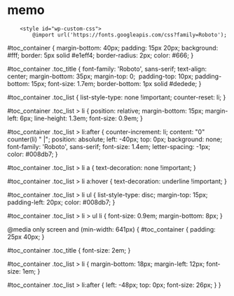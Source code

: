 # memo<head>
<title>Illustratorのブレンドツールを使って、飛び出す文字を作ってみよう！ : ビジネスとIT活用に役立つ情報（株式会社アーティス）</title>
<meta charset="UTF-8">
<meta name="keywords" content="アーティス,ホームページ制作,Web制作,名刺,システム開発,浜松,静岡,東京">
<meta name="description" content="株式会社アーティスは、Web制作、Webコンサルティング・マーケティング、システム開発、名刺通販などを行っています。">
<meta name="viewport" content="width=device-width,initial-scale=1.0">
<meta name="format-detection" content="email=no,telephone=no,address=no">
<meta http-equiv="X-UA-Compatible" content="IE=edge">
<meta name="referrer" content="unsafe-url">

<link rel="start" href="https://www.asobou.co.jp/blog" title="TOP">

<link rel="preconnect dns-prefetch" href="//www.googletagmanager.com">
<link rel="preconnect dns-prefetch" href="//www.google-analytics.com">
<link rel="preconnect dns-prefetch" href="//cse.google.com">
<link rel="preconnect dns-prefetch" href="//fonts.googleapis.com">

<link rel="shortcut icon" href="https://www.asobou.co.jp/blog/wp-content/themes/corporate-design/image/favicon.ico" type="image/vnd.microsoft.icon">
<link rel="icon" href="https://www.asobou.co.jp/blog/wp-content/themes/corporate-design/image/favicon.ico" type="image/vnd.microsoft.icon">
<link rel="apple-touch-icon" href="https://www.asobou.co.jp/blog/wp-content/themes/corporate-design/image/app-icon.png">

<link rel="stylesheet" href="https://fonts.googleapis.com/css?family=Noto+Sans+JP:300,400,500,700&amp;display=swap&amp;subset=japanese">
<link rel="stylesheet" href="https://fonts.googleapis.com/css2?family=Catamaran:wght@300;400;500;700&amp;display=swap">
<link rel="stylesheet" href="https://fonts.googleapis.com/css2?family=Source+Sans+Pro:wght@300;400&amp;display=swap">
<link rel="stylesheet" href="https://fonts.googleapis.com/css2?family=Lato:wght@300;400;700&amp;display=swap">

<meta property="og:description" content="Illustratorのブレンドツールとは、 文章だけ見ると難しそうですが、つまりこういうことができます。 形をブレンド 色をブレンド ブレンド軸を変形 今回はIllustratorのブレンドツールを応用して、LPやチラ...">
<meta property="og:title" content="Illustratorのブレンドツールを使って、飛び出す文字を作ってみよう！ | ビジネスとIT活用に役立つ情報（株式会社アーティス）">
<meta property="og:url" content="https://www.asobou.co.jp/blog/web/illustrator-blend">
<meta property="og:image" content="https://www.asobou.co.jp/blog/wp-content/uploads/2022/05/illustrator-blend-sub-1.png">
<link rel="prev bookmark" href="https://www.asobou.co.jp/blog/web/canva-howto2" title="【初心者向け】Canvaを使ってバナーやチラシを作成してみよう！（テキスト/図形/画像の配置と編集方法）">
<link rel="next bookmark" href="https://www.asobou.co.jp/blog/web/differentiate-contents04" title="⼤学サイトにおいて、どんなコンテンツを掲載して他⼤学との差別化をしているのか〜関西編 part2〜">
<!-- twitter:card -->
<meta name="twitter:card" content="summary_large_image">

<meta name="robots" content="max-image-preview:large">
<link rel="dns-prefetch" href="//pagead2.googlesyndication.com">
<link rel="alternate" type="application/rss+xml" title="ビジネスとIT活用に役立つ情報（株式会社アーティス） » フィード" href="https://www.asobou.co.jp/blog/feed">
<link rel="alternate" type="application/rss+xml" title="ビジネスとIT活用に役立つ情報（株式会社アーティス） » コメントフィード" href="https://www.asobou.co.jp/blog/comments/feed">
<link rel="alternate" type="application/rss+xml" title="ビジネスとIT活用に役立つ情報（株式会社アーティス） » Illustratorのブレンドツールを使って、飛び出す文字を作ってみよう！ のコメントのフィード" href="https://www.asobou.co.jp/blog/web/illustrator-blend/feed">
<script src="https://partner.googleadservices.com/gampad/cookie.js?domain=www.asobou.co.jp&amp;callback=_gfp_s_&amp;client=ca-pub-0416651420309101&amp;cookie=ID%3De2c4b84141c3b9db-228b7e4403df000a%3AT%3D1680821196%3ART%3D1680821196%3AS%3DALNI_MbP7xie7e4O1x3Wzt3QSv_O9WI03Q&amp;gpic=UID%3D00000beda4b562e7%3AT%3D1680821196%3ART%3D1680821196%3AS%3DALNI_MZeUaJywc9eEA8PDfByYrTEEmUi2Q"></script><script async="" src="https://www.clarity.ms/s/0.7.6/clarity.js"></script><script src="https://pagead2.googlesyndication.com/pagead/managed/js/adsense/m202304060101/show_ads_impl_fy2021.js" id="google_shimpl"></script><script type="text/javascript" async="" src="https://www.googletagmanager.com/gtag/js?id=G-MK25YZTXR2&amp;l=dataLayer&amp;cx=c"></script><script async="" src="https://www.clarity.ms/tag/bsl1u21oqp"></script><script type="text/javascript" async="" src="https://s.yimg.jp/images/listing/tool/cv/ytag.js"></script><script type="text/javascript" async="" src="https://www.google-analytics.com/analytics.js"></script><script src="https://connect.facebook.net/ja_JP/sdk.js?hash=74a7b6148ca6bf0176455e1485f75c86" async="" crossorigin="anonymous"></script><script id="facebook-jssdk" src="//connect.facebook.net/ja_JP/sdk.js#xfbml=1&amp;version=v2.4"></script><script async="" src="//www.googletagmanager.com/gtm.js?id=GTM-WH2NGJ"></script><script>
window._wpemojiSettings = {"baseUrl":"https:\/\/s.w.org\/images\/core\/emoji\/14.0.0\/72x72\/","ext":".png","svgUrl":"https:\/\/s.w.org\/images\/core\/emoji\/14.0.0\/svg\/","svgExt":".svg","source":{"concatemoji":"https:\/\/www.asobou.co.jp\/blog\/wp-includes\/js\/wp-emoji-release.min.js?ver=6.1.1"}};
/*! This file is auto-generated */
!function(e,a,t){var n,r,o,i=a.createElement("canvas"),p=i.getContext&&i.getContext("2d");function s(e,t){var a=String.fromCharCode,e=(p.clearRect(0,0,i.width,i.height),p.fillText(a.apply(this,e),0,0),i.toDataURL());return p.clearRect(0,0,i.width,i.height),p.fillText(a.apply(this,t),0,0),e===i.toDataURL()}function c(e){var t=a.createElement("script");t.src=e,t.defer=t.type="text/javascript",a.getElementsByTagName("head")[0].appendChild(t)}for(o=Array("flag","emoji"),t.supports={everything:!0,everythingExceptFlag:!0},r=0;r<o.length;r++)t.supports[o[r]]=function(e){if(p&&p.fillText)switch(p.textBaseline="top",p.font="600 32px Arial",e){case"flag":return s([127987,65039,8205,9895,65039],[127987,65039,8203,9895,65039])?!1:!s([55356,56826,55356,56819],[55356,56826,8203,55356,56819])&&!s([55356,57332,56128,56423,56128,56418,56128,56421,56128,56430,56128,56423,56128,56447],[55356,57332,8203,56128,56423,8203,56128,56418,8203,56128,56421,8203,56128,56430,8203,56128,56423,8203,56128,56447]);case"emoji":return!s([129777,127995,8205,129778,127999],[129777,127995,8203,129778,127999])}return!1}(o[r]),t.supports.everything=t.supports.everything&&t.supports[o[r]],"flag"!==o[r]&&(t.supports.everythingExceptFlag=t.supports.everythingExceptFlag&&t.supports[o[r]]);t.supports.everythingExceptFlag=t.supports.everythingExceptFlag&&!t.supports.flag,t.DOMReady=!1,t.readyCallback=function(){t.DOMReady=!0},t.supports.everything||(n=function(){t.readyCallback()},a.addEventListener?(a.addEventListener("DOMContentLoaded",n,!1),e.addEventListener("load",n,!1)):(e.attachEvent("onload",n),a.attachEvent("onreadystatechange",function(){"complete"===a.readyState&&t.readyCallback()})),(e=t.source||{}).concatemoji?c(e.concatemoji):e.wpemoji&&e.twemoji&&(c(e.twemoji),c(e.wpemoji)))}(window,document,window._wpemojiSettings);
</script><script src="https://www.asobou.co.jp/blog/wp-includes/js/wp-emoji-release.min.js?ver=6.1.1" type="text/javascript" defer=""></script>
<style>
img.wp-smiley,
img.emoji {
	display: inline !important;
	border: none !important;
	box-shadow: none !important;
	height: 1em !important;
	width: 1em !important;
	margin: 0 0.07em !important;
	vertical-align: -0.1em !important;
	background: none !important;
	padding: 0 !important;
}
</style>
	<link rel="stylesheet" id="crayon-css" href="https://www.asobou.co.jp/blog/wp-content/plugins/crayon-syntax-highlighter/css/min/crayon.min.css?ver=_2.7.2_beta" media="all">
<link rel="stylesheet" id="wp-block-library-css" href="https://www.asobou.co.jp/blog/wp-includes/css/dist/block-library/style.min.css?ver=6.1.1" media="all">
<link rel="stylesheet" id="classic-theme-styles-css" href="https://www.asobou.co.jp/blog/wp-includes/css/classic-themes.min.css?ver=1" media="all">
<style id="global-styles-inline-css">
body{--wp--preset--color--black: #000000;--wp--preset--color--cyan-bluish-gray: #abb8c3;--wp--preset--color--white: #ffffff;--wp--preset--color--pale-pink: #f78da7;--wp--preset--color--vivid-red: #cf2e2e;--wp--preset--color--luminous-vivid-orange: #ff6900;--wp--preset--color--luminous-vivid-amber: #fcb900;--wp--preset--color--light-green-cyan: #7bdcb5;--wp--preset--color--vivid-green-cyan: #00d084;--wp--preset--color--pale-cyan-blue: #8ed1fc;--wp--preset--color--vivid-cyan-blue: #0693e3;--wp--preset--color--vivid-purple: #9b51e0;--wp--preset--color--liquid-theme: #00a5d4;--wp--preset--color--liquid-blue: #32bdeb;--wp--preset--color--liquid-dark-blue: #00a5d4;--wp--preset--color--liquid-red: #eb6032;--wp--preset--color--liquid-orange: #ff6900;--wp--preset--color--liquid-pink: #f6adc6;--wp--preset--color--liquid-yellow: #fff100;--wp--preset--color--liquid-green: #3eb370;--wp--preset--color--liquid-purple: #745399;--wp--preset--color--liquid-white: #ffffff;--wp--preset--color--liquid-dark-gray: #333333;--wp--preset--gradient--vivid-cyan-blue-to-vivid-purple: linear-gradient(135deg,rgba(6,147,227,1) 0%,rgb(155,81,224) 100%);--wp--preset--gradient--light-green-cyan-to-vivid-green-cyan: linear-gradient(135deg,rgb(122,220,180) 0%,rgb(0,208,130) 100%);--wp--preset--gradient--luminous-vivid-amber-to-luminous-vivid-orange: linear-gradient(135deg,rgba(252,185,0,1) 0%,rgba(255,105,0,1) 100%);--wp--preset--gradient--luminous-vivid-orange-to-vivid-red: linear-gradient(135deg,rgba(255,105,0,1) 0%,rgb(207,46,46) 100%);--wp--preset--gradient--very-light-gray-to-cyan-bluish-gray: linear-gradient(135deg,rgb(238,238,238) 0%,rgb(169,184,195) 100%);--wp--preset--gradient--cool-to-warm-spectrum: linear-gradient(135deg,rgb(74,234,220) 0%,rgb(151,120,209) 20%,rgb(207,42,186) 40%,rgb(238,44,130) 60%,rgb(251,105,98) 80%,rgb(254,248,76) 100%);--wp--preset--gradient--blush-light-purple: linear-gradient(135deg,rgb(255,206,236) 0%,rgb(152,150,240) 100%);--wp--preset--gradient--blush-bordeaux: linear-gradient(135deg,rgb(254,205,165) 0%,rgb(254,45,45) 50%,rgb(107,0,62) 100%);--wp--preset--gradient--luminous-dusk: linear-gradient(135deg,rgb(255,203,112) 0%,rgb(199,81,192) 50%,rgb(65,88,208) 100%);--wp--preset--gradient--pale-ocean: linear-gradient(135deg,rgb(255,245,203) 0%,rgb(182,227,212) 50%,rgb(51,167,181) 100%);--wp--preset--gradient--electric-grass: linear-gradient(135deg,rgb(202,248,128) 0%,rgb(113,206,126) 100%);--wp--preset--gradient--midnight: linear-gradient(135deg,rgb(2,3,129) 0%,rgb(40,116,252) 100%);--wp--preset--duotone--dark-grayscale: url('#wp-duotone-dark-grayscale');--wp--preset--duotone--grayscale: url('#wp-duotone-grayscale');--wp--preset--duotone--purple-yellow: url('#wp-duotone-purple-yellow');--wp--preset--duotone--blue-red: url('#wp-duotone-blue-red');--wp--preset--duotone--midnight: url('#wp-duotone-midnight');--wp--preset--duotone--magenta-yellow: url('#wp-duotone-magenta-yellow');--wp--preset--duotone--purple-green: url('#wp-duotone-purple-green');--wp--preset--duotone--blue-orange: url('#wp-duotone-blue-orange');--wp--preset--font-size--small: 13px;--wp--preset--font-size--medium: 20px;--wp--preset--font-size--large: 36px;--wp--preset--font-size--x-large: 42px;--wp--preset--spacing--20: 0.44rem;--wp--preset--spacing--30: 0.67rem;--wp--preset--spacing--40: 1rem;--wp--preset--spacing--50: 1.5rem;--wp--preset--spacing--60: 2.25rem;--wp--preset--spacing--70: 3.38rem;--wp--preset--spacing--80: 5.06rem;}:where(.is-layout-flex){gap: 0.5em;}body .is-layout-flow > .alignleft{float: left;margin-inline-start: 0;margin-inline-end: 2em;}body .is-layout-flow > .alignright{float: right;margin-inline-start: 2em;margin-inline-end: 0;}body .is-layout-flow > .aligncenter{margin-left: auto !important;margin-right: auto !important;}body .is-layout-constrained > .alignleft{float: left;margin-inline-start: 0;margin-inline-end: 2em;}body .is-layout-constrained > .alignright{float: right;margin-inline-start: 2em;margin-inline-end: 0;}body .is-layout-constrained > .aligncenter{margin-left: auto !important;margin-right: auto !important;}body .is-layout-constrained > :where(:not(.alignleft):not(.alignright):not(.alignfull)){max-width: var(--wp--style--global--content-size);margin-left: auto !important;margin-right: auto !important;}body .is-layout-constrained > .alignwide{max-width: var(--wp--style--global--wide-size);}body .is-layout-flex{display: flex;}body .is-layout-flex{flex-wrap: wrap;align-items: center;}body .is-layout-flex > *{margin: 0;}:where(.wp-block-columns.is-layout-flex){gap: 2em;}.has-black-color{color: var(--wp--preset--color--black) !important;}.has-cyan-bluish-gray-color{color: var(--wp--preset--color--cyan-bluish-gray) !important;}.has-white-color{color: var(--wp--preset--color--white) !important;}.has-pale-pink-color{color: var(--wp--preset--color--pale-pink) !important;}.has-vivid-red-color{color: var(--wp--preset--color--vivid-red) !important;}.has-luminous-vivid-orange-color{color: var(--wp--preset--color--luminous-vivid-orange) !important;}.has-luminous-vivid-amber-color{color: var(--wp--preset--color--luminous-vivid-amber) !important;}.has-light-green-cyan-color{color: var(--wp--preset--color--light-green-cyan) !important;}.has-vivid-green-cyan-color{color: var(--wp--preset--color--vivid-green-cyan) !important;}.has-pale-cyan-blue-color{color: var(--wp--preset--color--pale-cyan-blue) !important;}.has-vivid-cyan-blue-color{color: var(--wp--preset--color--vivid-cyan-blue) !important;}.has-vivid-purple-color{color: var(--wp--preset--color--vivid-purple) !important;}.has-black-background-color{background-color: var(--wp--preset--color--black) !important;}.has-cyan-bluish-gray-background-color{background-color: var(--wp--preset--color--cyan-bluish-gray) !important;}.has-white-background-color{background-color: var(--wp--preset--color--white) !important;}.has-pale-pink-background-color{background-color: var(--wp--preset--color--pale-pink) !important;}.has-vivid-red-background-color{background-color: var(--wp--preset--color--vivid-red) !important;}.has-luminous-vivid-orange-background-color{background-color: var(--wp--preset--color--luminous-vivid-orange) !important;}.has-luminous-vivid-amber-background-color{background-color: var(--wp--preset--color--luminous-vivid-amber) !important;}.has-light-green-cyan-background-color{background-color: var(--wp--preset--color--light-green-cyan) !important;}.has-vivid-green-cyan-background-color{background-color: var(--wp--preset--color--vivid-green-cyan) !important;}.has-pale-cyan-blue-background-color{background-color: var(--wp--preset--color--pale-cyan-blue) !important;}.has-vivid-cyan-blue-background-color{background-color: var(--wp--preset--color--vivid-cyan-blue) !important;}.has-vivid-purple-background-color{background-color: var(--wp--preset--color--vivid-purple) !important;}.has-black-border-color{border-color: var(--wp--preset--color--black) !important;}.has-cyan-bluish-gray-border-color{border-color: var(--wp--preset--color--cyan-bluish-gray) !important;}.has-white-border-color{border-color: var(--wp--preset--color--white) !important;}.has-pale-pink-border-color{border-color: var(--wp--preset--color--pale-pink) !important;}.has-vivid-red-border-color{border-color: var(--wp--preset--color--vivid-red) !important;}.has-luminous-vivid-orange-border-color{border-color: var(--wp--preset--color--luminous-vivid-orange) !important;}.has-luminous-vivid-amber-border-color{border-color: var(--wp--preset--color--luminous-vivid-amber) !important;}.has-light-green-cyan-border-color{border-color: var(--wp--preset--color--light-green-cyan) !important;}.has-vivid-green-cyan-border-color{border-color: var(--wp--preset--color--vivid-green-cyan) !important;}.has-pale-cyan-blue-border-color{border-color: var(--wp--preset--color--pale-cyan-blue) !important;}.has-vivid-cyan-blue-border-color{border-color: var(--wp--preset--color--vivid-cyan-blue) !important;}.has-vivid-purple-border-color{border-color: var(--wp--preset--color--vivid-purple) !important;}.has-vivid-cyan-blue-to-vivid-purple-gradient-background{background: var(--wp--preset--gradient--vivid-cyan-blue-to-vivid-purple) !important;}.has-light-green-cyan-to-vivid-green-cyan-gradient-background{background: var(--wp--preset--gradient--light-green-cyan-to-vivid-green-cyan) !important;}.has-luminous-vivid-amber-to-luminous-vivid-orange-gradient-background{background: var(--wp--preset--gradient--luminous-vivid-amber-to-luminous-vivid-orange) !important;}.has-luminous-vivid-orange-to-vivid-red-gradient-background{background: var(--wp--preset--gradient--luminous-vivid-orange-to-vivid-red) !important;}.has-very-light-gray-to-cyan-bluish-gray-gradient-background{background: var(--wp--preset--gradient--very-light-gray-to-cyan-bluish-gray) !important;}.has-cool-to-warm-spectrum-gradient-background{background: var(--wp--preset--gradient--cool-to-warm-spectrum) !important;}.has-blush-light-purple-gradient-background{background: var(--wp--preset--gradient--blush-light-purple) !important;}.has-blush-bordeaux-gradient-background{background: var(--wp--preset--gradient--blush-bordeaux) !important;}.has-luminous-dusk-gradient-background{background: var(--wp--preset--gradient--luminous-dusk) !important;}.has-pale-ocean-gradient-background{background: var(--wp--preset--gradient--pale-ocean) !important;}.has-electric-grass-gradient-background{background: var(--wp--preset--gradient--electric-grass) !important;}.has-midnight-gradient-background{background: var(--wp--preset--gradient--midnight) !important;}.has-small-font-size{font-size: var(--wp--preset--font-size--small) !important;}.has-medium-font-size{font-size: var(--wp--preset--font-size--medium) !important;}.has-large-font-size{font-size: var(--wp--preset--font-size--large) !important;}.has-x-large-font-size{font-size: var(--wp--preset--font-size--x-large) !important;}
.wp-block-navigation a:where(:not(.wp-element-button)){color: inherit;}
:where(.wp-block-columns.is-layout-flex){gap: 2em;}
.wp-block-pullquote{font-size: 1.5em;line-height: 1.6;}
</style>
<link rel="stylesheet" id="ts_fab_css-css" href="https://www.asobou.co.jp/blog/wp-content/plugins/fancier-author-box/css/ts-fab.min.css?ver=1.4" media="all">
<link rel="stylesheet" id="wc-shortcodes-style-css" href="https://www.asobou.co.jp/blog/wp-content/plugins/wc-shortcodes/public/assets/css/style.css?ver=3.46" media="all">
<link rel="stylesheet" id="bootstrap-css" href="https://www.asobou.co.jp/blog/wp-content/themes/liquid-light/css/bootstrap.min.css?ver=6.1.1" media="all">
<link rel="stylesheet" id="icomoon-css" href="https://www.asobou.co.jp/blog/wp-content/themes/liquid-light/css/icomoon.css?ver=6.1.1" media="all">
<link rel="stylesheet" id="liquid-style-css" href="https://www.asobou.co.jp/blog/wp-content/themes/corporate-design/style.css?ver=6.1.1" media="all">
<link rel="stylesheet" id="liquid-block-style-css" href="https://www.asobou.co.jp/blog/wp-content/themes/liquid-light/css/block.css?ver=6.1.1" media="all">
<link rel="stylesheet" id="wordpresscanvas-font-awesome-css" href="https://www.asobou.co.jp/blog/wp-content/plugins/wc-shortcodes/public/assets/css/font-awesome.min.css?ver=4.7.0" media="all">
<script src="https://www.asobou.co.jp/blog/wp-includes/js/jquery/jquery.min.js?ver=3.6.1" id="jquery-core-js"></script>
<script src="https://www.asobou.co.jp/blog/wp-includes/js/jquery/jquery-migrate.min.js?ver=3.3.2" id="jquery-migrate-js"></script>
<script id="crayon_js-js-extra">
var CrayonSyntaxSettings = {"version":"_2.7.2_beta","is_admin":"0","ajaxurl":"https:\/\/www.asobou.co.jp\/blog\/wp-admin\/admin-ajax.php","prefix":"crayon-","setting":"crayon-setting","selected":"crayon-setting-selected","changed":"crayon-setting-changed","special":"crayon-setting-special","orig_value":"data-orig-value","debug":""};
var CrayonSyntaxStrings = {"copy":"Press %s to Copy, %s to Paste","minimize":"Click To Expand Code"};
</script>
<script src="https://www.asobou.co.jp/blog/wp-content/plugins/crayon-syntax-highlighter/js/min/crayon.min.js?ver=_2.7.2_beta" id="crayon_js-js"></script>
<script src="https://www.asobou.co.jp/blog/wp-content/plugins/fancier-author-box/js/ts-fab.min.js?ver=1.4" id="ts_fab_js-js"></script>
<script src="https://www.asobou.co.jp/blog/wp-content/themes/corporate-design/js/jquery.bxslider.js?ver=6.1.1" id="jquery-bxslider-js"></script>
<script src="https://www.asobou.co.jp/blog/wp-content/themes/corporate-design/js/contents.js?ver=6.1.1" id="artis-contents-js"></script>
<script src="https://www.asobou.co.jp/blog/wp-content/themes/liquid-light/js/bootstrap.min.js?ver=6.1.1" id="bootstrap-js"></script>
<script src="https://www.asobou.co.jp/blog/wp-content/themes/liquid-light/js/common.min.js?ver=6.1.1" id="liquid-script-js"></script>
<link rel="https://api.w.org/" href="https://www.asobou.co.jp/blog/wp-json/"><link rel="alternate" type="application/json" href="https://www.asobou.co.jp/blog/wp-json/wp/v2/posts/15025"><link rel="EditURI" type="application/rsd+xml" title="RSD" href="https://www.asobou.co.jp/blog/xmlrpc.php?rsd">
<link rel="wlwmanifest" type="application/wlwmanifest+xml" href="https://www.asobou.co.jp/blog/wp-includes/wlwmanifest.xml">
<link rel="canonical" href="https://www.asobou.co.jp/blog/web/illustrator-blend">
<link rel="shortlink" href="https://www.asobou.co.jp/blog/?p=15025">
<link rel="alternate" type="application/json+oembed" href="https://www.asobou.co.jp/blog/wp-json/oembed/1.0/embed?url=https%3A%2F%2Fwww.asobou.co.jp%2Fblog%2Fweb%2Fillustrator-blend">
<link rel="alternate" type="text/xml+oembed" href="https://www.asobou.co.jp/blog/wp-json/oembed/1.0/embed?url=https%3A%2F%2Fwww.asobou.co.jp%2Fblog%2Fweb%2Fillustrator-blend&amp;format=xml">
	<style>
	.ts-fab-list li a { background-color: #e9e9e9; border: 1px solid #e9e9e9; color: #111111; }
	.ts-fab-list li.active a { background-color: #333; border: 1px solid #f1f1f1; color: #fff; }
	.ts-fab-tab { background-color: #FFFFFF; border: 2px solid #f1f1f1; color: #111111; }
	</style>
	<meta name="generator" content="Site Kit by Google 1.96.0"><meta name="google-site-verification" content="ObNyt2MnB3jZBFIIzmjVkF6YXA0GRkjS_aeh6tjryuU">
<!-- Google AdSense スニペット (Site Kit が追加) -->
<meta name="google-adsense-platform-account" content="ca-host-pub-2644536267352236">
<meta name="google-adsense-platform-domain" content="sitekit.withgoogle.com">
<!-- (ここまで) Google AdSense スニペット (Site Kit が追加) -->

<!-- Google AdSense スニペット (Site Kit が追加) -->
<script async="" src="https://pagead2.googlesyndication.com/pagead/js/adsbygoogle.js?client=ca-pub-0416651420309101&amp;host=ca-host-pub-2644536267352236" crossorigin="anonymous" data-checked-head="true"></script>

<!-- (ここまで) Google AdSense スニペット (Site Kit が追加) -->
		<style id="wp-custom-css">
			@import url('https://fonts.googleapis.com/css?family=Roboto');


#toc_container {
  margin-bottom: 40px;
  padding: 15px 20px;
  background: #fff;
  border: 5px solid #e1eff4;
  border-radius: 2px;
  color: #666; }

#toc_container .toc_title {
  font-family: 'Roboto', sans-serif;
  text-align: center;
  margin-bottom: 35px;
  margin-top: 0;
  padding-top: 10px;
  padding-bottom: 15px;
  font-size: 1.7em;
  border-bottom: 1px solid #dedede; }

#toc_container .toc_list {
  list-style-type: none !important;
  counter-reset: li; }

#toc_container .toc_list > li {
  position: relative;
  margin-bottom: 15px;
  margin-left: 6px;
  line-height: 1.3em;
  font-size: 0.9em; }

#toc_container .toc_list > li:after {
  counter-increment: li;
  content: "0" counter(li) " |";
  position: absolute;
  left: -40px;
  top: 0px;
  background: none;
  font-family: 'Roboto', sans-serif;
  font-size: 1.4em;
  letter-spacing: -1px;
  color: #008db7; }

#toc_container .toc_list > li a {
  text-decoration: none !important; }

#toc_container .toc_list > li a:hover {
  text-decoration: underline !important; }

#toc_container .toc_list > li ul {
  list-style-type: disc;
  margin-top: 15px;
  padding-left: 20px;
  color: #008db7; }

#toc_container .toc_list > li > ul li {
  font-size: 0.9em;
  margin-bottom: 8px; }

@media only screen and (min-width: 641px) {
  #toc_container {
    padding: 25px 40px; }

  #toc_container .toc_title {
    font-size: 2em; }

  #toc_container .toc_list > li {
    margin-bottom: 18px;
    margin-left: 12px;
    font-size: 1em; }

  #toc_container .toc_list > li:after {
    left: -48px;
    top: 0px;
    font-size: 26px; } }
		</style>
		
<!-- Favicon -->
<link rel="shortcut icon" href="https://www.asobou.co.jp/blog/wp-content/themes/corporate-design/image/favicon.ico">

<style type="text/css">
            </style>

<meta http-equiv="origin-trial" content="A727AcAeLCei/ZogJHBlJUS63SxP6AeIROo7qXrkjrxkoxBu0eSSmypAHmGYwk4HjBMQp5nxCFODzfVnUIe31AQAAAB7eyJvcmlnaW4iOiJodHRwczovL3d3dy5nb29nbGV0YWdtYW5hZ2VyLmNvbTo0NDMiLCJmZWF0dXJlIjoiUHJpdmFjeVNhbmRib3hBZHNBUElzIiwiZXhwaXJ5IjoxNjg4MDgzMTk5LCJpc1RoaXJkUGFydHkiOnRydWV9"><script type="text/javascript" async="" src="https://googleads.g.doubleclick.net/pagead/viewthroughconversion/1005946218/?random=1681443068577&amp;cv=11&amp;fst=1681443068577&amp;bg=ffffff&amp;guid=ON&amp;async=1&amp;gtm=45He34c0&amp;u_w=1440&amp;u_h=900&amp;url=https%3A%2F%2Fwww.asobou.co.jp%2Fblog%2Fweb%2Fillustrator-blend&amp;ref=https%3A%2F%2Fwww.google.com%2F&amp;hn=www.googleadservices.com&amp;frm=0&amp;tiba=Illustrator%E3%81%AE%E3%83%96%E3%83%AC%E3%83%B3%E3%83%89%E3%83%84%E3%83%BC%E3%83%AB%E3%82%92%E4%BD%BF%E3%81%A3%E3%81%A6%E3%80%81%E9%A3%9B%E3%81%B3%E5%87%BA%E3%81%99%E6%96%87%E5%AD%97%E3%82%92%E4%BD%9C%E3%81%A3%E3%81%A6%E3%81%BF%E3%82%88%E3%81%86%EF%BC%81&amp;auid=1884787819.1680821197&amp;uaa=x86&amp;uab=64&amp;uafvl=Chromium%3B112.0.5615.49%7CGoogle%2520Chrome%3B112.0.5615.49%7CNot%253AA-Brand%3B99.0.0.0&amp;uamb=0&amp;uap=macOS&amp;uapv=13.2.1&amp;uaw=0&amp;rfmt=3&amp;fmt=4"></script><meta http-equiv="origin-trial" content="A0VQgOQvA+kwCj319NCwgf8+syUgEQ8/LLpB8RxxlRC3AkJ9xx8IAvVuQ/dcwy0ok7sGKufLLu6WhsXbQR9/UwwAAACFeyJvcmlnaW4iOiJodHRwczovL2RvdWJsZWNsaWNrLm5ldDo0NDMiLCJmZWF0dXJlIjoiUHJpdmFjeVNhbmRib3hBZHNBUElzIiwiZXhwaXJ5IjoxNjg4MDgzMTk5LCJpc1N1YmRvbWFpbiI6dHJ1ZSwiaXNUaGlyZFBhcnR5Ijp0cnVlfQ=="><meta http-equiv="origin-trial" content="A6kRo9zXJhOvsR4D/VeZ9CiApPAxnOGzBkW88d8eIt9ex2oOzlX+AoUk/BS50Y9Ysy2jwyHR49Mb7XwP+l9yygIAAACLeyJvcmlnaW4iOiJodHRwczovL2dvb2dsZXN5bmRpY2F0aW9uLmNvbTo0NDMiLCJmZWF0dXJlIjoiUHJpdmFjeVNhbmRib3hBZHNBUElzIiwiZXhwaXJ5IjoxNjg4MDgzMTk5LCJpc1N1YmRvbWFpbiI6dHJ1ZSwiaXNUaGlyZFBhcnR5Ijp0cnVlfQ=="><meta http-equiv="origin-trial" content="A3mbHZoS4VJtJ8j1aE8+Z9vaGf/oMV1eTNIWMrvGqWgNnOmvaxnRGliqKIZU2eiTzCj5Qpz8B1/UTTLuony5bAAAAACLeyJvcmlnaW4iOiJodHRwczovL2dvb2dsZXRhZ3NlcnZpY2VzLmNvbTo0NDMiLCJmZWF0dXJlIjoiUHJpdmFjeVNhbmRib3hBZHNBUElzIiwiZXhwaXJ5IjoxNjg4MDgzMTk5LCJpc1N1YmRvbWFpbiI6dHJ1ZSwiaXNUaGlyZFBhcnR5Ijp0cnVlfQ=="><meta http-equiv="origin-trial" content="As0hBNJ8h++fNYlkq8cTye2qDLyom8NddByiVytXGGD0YVE+2CEuTCpqXMDxdhOMILKoaiaYifwEvCRlJ/9GcQ8AAAB8eyJvcmlnaW4iOiJodHRwczovL2RvdWJsZWNsaWNrLm5ldDo0NDMiLCJmZWF0dXJlIjoiV2ViVmlld1hSZXF1ZXN0ZWRXaXRoRGVwcmVjYXRpb24iLCJleHBpcnkiOjE3MTk1MzI3OTksImlzU3ViZG9tYWluIjp0cnVlfQ=="><meta http-equiv="origin-trial" content="AgRYsXo24ypxC89CJanC+JgEmraCCBebKl8ZmG7Tj5oJNx0cmH0NtNRZs3NB5ubhpbX/bIt7l2zJOSyO64NGmwMAAACCeyJvcmlnaW4iOiJodHRwczovL2dvb2dsZXN5bmRpY2F0aW9uLmNvbTo0NDMiLCJmZWF0dXJlIjoiV2ViVmlld1hSZXF1ZXN0ZWRXaXRoRGVwcmVjYXRpb24iLCJleHBpcnkiOjE3MTk1MzI3OTksImlzU3ViZG9tYWluIjp0cnVlfQ=="><meta http-equiv="origin-trial" content="A0VQgOQvA+kwCj319NCwgf8+syUgEQ8/LLpB8RxxlRC3AkJ9xx8IAvVuQ/dcwy0ok7sGKufLLu6WhsXbQR9/UwwAAACFeyJvcmlnaW4iOiJodHRwczovL2RvdWJsZWNsaWNrLm5ldDo0NDMiLCJmZWF0dXJlIjoiUHJpdmFjeVNhbmRib3hBZHNBUElzIiwiZXhwaXJ5IjoxNjg4MDgzMTk5LCJpc1N1YmRvbWFpbiI6dHJ1ZSwiaXNUaGlyZFBhcnR5Ijp0cnVlfQ=="><meta http-equiv="origin-trial" content="A6kRo9zXJhOvsR4D/VeZ9CiApPAxnOGzBkW88d8eIt9ex2oOzlX+AoUk/BS50Y9Ysy2jwyHR49Mb7XwP+l9yygIAAACLeyJvcmlnaW4iOiJodHRwczovL2dvb2dsZXN5bmRpY2F0aW9uLmNvbTo0NDMiLCJmZWF0dXJlIjoiUHJpdmFjeVNhbmRib3hBZHNBUElzIiwiZXhwaXJ5IjoxNjg4MDgzMTk5LCJpc1N1YmRvbWFpbiI6dHJ1ZSwiaXNUaGlyZFBhcnR5Ijp0cnVlfQ=="><meta http-equiv="origin-trial" content="A3mbHZoS4VJtJ8j1aE8+Z9vaGf/oMV1eTNIWMrvGqWgNnOmvaxnRGliqKIZU2eiTzCj5Qpz8B1/UTTLuony5bAAAAACLeyJvcmlnaW4iOiJodHRwczovL2dvb2dsZXRhZ3NlcnZpY2VzLmNvbTo0NDMiLCJmZWF0dXJlIjoiUHJpdmFjeVNhbmRib3hBZHNBUElzIiwiZXhwaXJ5IjoxNjg4MDgzMTk5LCJpc1N1YmRvbWFpbiI6dHJ1ZSwiaXNUaGlyZFBhcnR5Ijp0cnVlfQ=="><meta http-equiv="origin-trial" content="As0hBNJ8h++fNYlkq8cTye2qDLyom8NddByiVytXGGD0YVE+2CEuTCpqXMDxdhOMILKoaiaYifwEvCRlJ/9GcQ8AAAB8eyJvcmlnaW4iOiJodHRwczovL2RvdWJsZWNsaWNrLm5ldDo0NDMiLCJmZWF0dXJlIjoiV2ViVmlld1hSZXF1ZXN0ZWRXaXRoRGVwcmVjYXRpb24iLCJleHBpcnkiOjE3MTk1MzI3OTksImlzU3ViZG9tYWluIjp0cnVlfQ=="><meta http-equiv="origin-trial" content="AgRYsXo24ypxC89CJanC+JgEmraCCBebKl8ZmG7Tj5oJNx0cmH0NtNRZs3NB5ubhpbX/bIt7l2zJOSyO64NGmwMAAACCeyJvcmlnaW4iOiJodHRwczovL2dvb2dsZXN5bmRpY2F0aW9uLmNvbTo0NDMiLCJmZWF0dXJlIjoiV2ViVmlld1hSZXF1ZXN0ZWRXaXRoRGVwcmVjYXRpb24iLCJleHBpcnkiOjE3MTk1MzI3OTksImlzU3ViZG9tYWluIjp0cnVlfQ=="><meta http-equiv="origin-trial" content="A0VQgOQvA+kwCj319NCwgf8+syUgEQ8/LLpB8RxxlRC3AkJ9xx8IAvVuQ/dcwy0ok7sGKufLLu6WhsXbQR9/UwwAAACFeyJvcmlnaW4iOiJodHRwczovL2RvdWJsZWNsaWNrLm5ldDo0NDMiLCJmZWF0dXJlIjoiUHJpdmFjeVNhbmRib3hBZHNBUElzIiwiZXhwaXJ5IjoxNjg4MDgzMTk5LCJpc1N1YmRvbWFpbiI6dHJ1ZSwiaXNUaGlyZFBhcnR5Ijp0cnVlfQ=="><meta http-equiv="origin-trial" content="A6kRo9zXJhOvsR4D/VeZ9CiApPAxnOGzBkW88d8eIt9ex2oOzlX+AoUk/BS50Y9Ysy2jwyHR49Mb7XwP+l9yygIAAACLeyJvcmlnaW4iOiJodHRwczovL2dvb2dsZXN5bmRpY2F0aW9uLmNvbTo0NDMiLCJmZWF0dXJlIjoiUHJpdmFjeVNhbmRib3hBZHNBUElzIiwiZXhwaXJ5IjoxNjg4MDgzMTk5LCJpc1N1YmRvbWFpbiI6dHJ1ZSwiaXNUaGlyZFBhcnR5Ijp0cnVlfQ=="><meta http-equiv="origin-trial" content="A3mbHZoS4VJtJ8j1aE8+Z9vaGf/oMV1eTNIWMrvGqWgNnOmvaxnRGliqKIZU2eiTzCj5Qpz8B1/UTTLuony5bAAAAACLeyJvcmlnaW4iOiJodHRwczovL2dvb2dsZXRhZ3NlcnZpY2VzLmNvbTo0NDMiLCJmZWF0dXJlIjoiUHJpdmFjeVNhbmRib3hBZHNBUElzIiwiZXhwaXJ5IjoxNjg4MDgzMTk5LCJpc1N1YmRvbWFpbiI6dHJ1ZSwiaXNUaGlyZFBhcnR5Ijp0cnVlfQ=="><meta http-equiv="origin-trial" content="As0hBNJ8h++fNYlkq8cTye2qDLyom8NddByiVytXGGD0YVE+2CEuTCpqXMDxdhOMILKoaiaYifwEvCRlJ/9GcQ8AAAB8eyJvcmlnaW4iOiJodHRwczovL2RvdWJsZWNsaWNrLm5ldDo0NDMiLCJmZWF0dXJlIjoiV2ViVmlld1hSZXF1ZXN0ZWRXaXRoRGVwcmVjYXRpb24iLCJleHBpcnkiOjE3MTk1MzI3OTksImlzU3ViZG9tYWluIjp0cnVlfQ=="><meta http-equiv="origin-trial" content="AgRYsXo24ypxC89CJanC+JgEmraCCBebKl8ZmG7Tj5oJNx0cmH0NtNRZs3NB5ubhpbX/bIt7l2zJOSyO64NGmwMAAACCeyJvcmlnaW4iOiJodHRwczovL2dvb2dsZXN5bmRpY2F0aW9uLmNvbTo0NDMiLCJmZWF0dXJlIjoiV2ViVmlld1hSZXF1ZXN0ZWRXaXRoRGVwcmVjYXRpb24iLCJleHBpcnkiOjE3MTk1MzI3OTksImlzU3ViZG9tYWluIjp0cnVlfQ=="><style type="text/css" data-fbcssmodules="css:fb.css.base css:fb.css.dialog css:fb.css.iframewidget css:fb.css.customer_chat_plugin_iframe">.fb_hidden{position:absolute;top:-10000px;z-index:10001}.fb_reposition{overflow:hidden;position:relative}.fb_invisible{display:none}.fb_reset{background:none;border:0;border-spacing:0;color:#000;cursor:auto;direction:ltr;font-family:'lucida grande', tahoma, verdana, arial, "hiragino kaku gothic pro",meiryo,"ms pgothic",sans-serif;font-size:11px;font-style:normal;font-variant:normal;font-weight:normal;letter-spacing:normal;line-height:1;margin:0;overflow:visible;padding:0;text-align:left;text-decoration:none;text-indent:0;text-shadow:none;text-transform:none;visibility:visible;white-space:normal;word-spacing:normal}.fb_reset>div{overflow:hidden}@keyframes fb_transform{from{opacity:0;transform:scale(.95)}to{opacity:1;transform:scale(1)}}.fb_animate{animation:fb_transform .3s forwards}
.fb_hidden{position:absolute;top:-10000px;z-index:10001}.fb_reposition{overflow:hidden;position:relative}.fb_invisible{display:none}.fb_reset{background:none;border:0;border-spacing:0;color:#000;cursor:auto;direction:ltr;font-family:'lucida grande', tahoma, verdana, arial, "hiragino kaku gothic pro",meiryo,"ms pgothic",sans-serif;font-size:11px;font-style:normal;font-variant:normal;font-weight:normal;letter-spacing:normal;line-height:1;margin:0;overflow:visible;padding:0;text-align:left;text-decoration:none;text-indent:0;text-shadow:none;text-transform:none;visibility:visible;white-space:normal;word-spacing:normal}.fb_reset>div{overflow:hidden}@keyframes fb_transform{from{opacity:0;transform:scale(.95)}to{opacity:1;transform:scale(1)}}.fb_animate{animation:fb_transform .3s forwards}
.fb_dialog{background:rgba(82, 82, 82, .7);position:absolute;top:-10000px;z-index:10001}.fb_dialog_advanced{border-radius:8px;padding:10px}.fb_dialog_content{background:#fff;color:#373737}.fb_dialog_close_icon{background:url(https://connect.facebook.net/rsrc.php/v3/yq/r/IE9JII6Z1Ys.png) no-repeat scroll 0 0 transparent;cursor:pointer;display:block;height:15px;position:absolute;right:18px;top:17px;width:15px}.fb_dialog_mobile .fb_dialog_close_icon{left:5px;right:auto;top:5px}.fb_dialog_padding{background-color:transparent;position:absolute;width:1px;z-index:-1}.fb_dialog_close_icon:hover{background:url(https://connect.facebook.net/rsrc.php/v3/yq/r/IE9JII6Z1Ys.png) no-repeat scroll 0 -15px transparent}.fb_dialog_close_icon:active{background:url(https://connect.facebook.net/rsrc.php/v3/yq/r/IE9JII6Z1Ys.png) no-repeat scroll 0 -30px transparent}.fb_dialog_iframe{line-height:0}.fb_dialog_content .dialog_title{background:#6d84b4;border:1px solid #365899;color:#fff;font-size:14px;font-weight:bold;margin:0}.fb_dialog_content .dialog_title>span{background:url(https://connect.facebook.net/rsrc.php/v3/yd/r/Cou7n-nqK52.gif) no-repeat 5px 50%;float:left;padding:5px 0 7px 26px}body.fb_hidden{height:100%;left:0;margin:0;overflow:visible;position:absolute;top:-10000px;transform:none;width:100%}.fb_dialog.fb_dialog_mobile.loading{background:url(https://connect.facebook.net/rsrc.php/v3/ya/r/3rhSv5V8j3o.gif) white no-repeat 50% 50%;min-height:100%;min-width:100%;overflow:hidden;position:absolute;top:0;z-index:10001}.fb_dialog.fb_dialog_mobile.loading.centered{background:none;height:auto;min-height:initial;min-width:initial;width:auto}.fb_dialog.fb_dialog_mobile.loading.centered #fb_dialog_loader_spinner{width:100%}.fb_dialog.fb_dialog_mobile.loading.centered .fb_dialog_content{background:none}.loading.centered #fb_dialog_loader_close{clear:both;color:#fff;display:block;font-size:18px;padding-top:20px}#fb-root #fb_dialog_ipad_overlay{background:rgba(0, 0, 0, .4);bottom:0;left:0;min-height:100%;position:absolute;right:0;top:0;width:100%;z-index:10000}#fb-root #fb_dialog_ipad_overlay.hidden{display:none}.fb_dialog.fb_dialog_mobile.loading iframe{visibility:hidden}.fb_dialog_mobile .fb_dialog_iframe{position:sticky;top:0}.fb_dialog_content .dialog_header{background:linear-gradient(from(#738aba), to(#2c4987));border-bottom:1px solid;border-color:#043b87;box-shadow:white 0 1px 1px -1px inset;color:#fff;font:bold 14px Helvetica, sans-serif;text-overflow:ellipsis;text-shadow:rgba(0, 30, 84, .296875) 0 -1px 0;vertical-align:middle;white-space:nowrap}.fb_dialog_content .dialog_header table{height:43px;width:100%}.fb_dialog_content .dialog_header td.header_left{font-size:12px;padding-left:5px;vertical-align:middle;width:60px}.fb_dialog_content .dialog_header td.header_right{font-size:12px;padding-right:5px;vertical-align:middle;width:60px}.fb_dialog_content .touchable_button{background:linear-gradient(from(#4267B2), to(#2a4887));background-clip:padding-box;border:1px solid #29487d;border-radius:3px;display:inline-block;line-height:18px;margin-top:3px;max-width:85px;padding:4px 12px;position:relative}.fb_dialog_content .dialog_header .touchable_button input{background:none;border:none;color:#fff;font:bold 12px Helvetica, sans-serif;margin:2px -12px;padding:2px 6px 3px 6px;text-shadow:rgba(0, 30, 84, .296875) 0 -1px 0}.fb_dialog_content .dialog_header .header_center{color:#fff;font-size:16px;font-weight:bold;line-height:18px;text-align:center;vertical-align:middle}.fb_dialog_content .dialog_content{background:url(https://connect.facebook.net/rsrc.php/v3/y9/r/jKEcVPZFk-2.gif) no-repeat 50% 50%;border:1px solid #4a4a4a;border-bottom:0;border-top:0;height:150px}.fb_dialog_content .dialog_footer{background:#f5f6f7;border:1px solid #4a4a4a;border-top-color:#ccc;height:40px}#fb_dialog_loader_close{float:left}.fb_dialog.fb_dialog_mobile .fb_dialog_close_icon{visibility:hidden}#fb_dialog_loader_spinner{animation:rotateSpinner 1.2s linear infinite;background-color:transparent;background-image:url(https://connect.facebook.net/rsrc.php/v3/yD/r/t-wz8gw1xG1.png);background-position:50% 50%;background-repeat:no-repeat;height:24px;width:24px}@keyframes rotateSpinner{0%{transform:rotate(0deg)}100%{transform:rotate(360deg)}}
.fb_iframe_widget{display:inline-block;position:relative}.fb_iframe_widget span{display:inline-block;position:relative;text-align:justify}.fb_iframe_widget iframe{position:absolute}.fb_iframe_widget_fluid_desktop,.fb_iframe_widget_fluid_desktop span,.fb_iframe_widget_fluid_desktop iframe{max-width:100%}.fb_iframe_widget_fluid_desktop iframe{min-width:220px;position:relative}.fb_iframe_widget_lift{z-index:1}.fb_iframe_widget_fluid{display:inline}.fb_iframe_widget_fluid span{width:100%}
.fb_mpn_mobile_landing_page_slide_out{animation-duration:200ms;animation-name:fb_mpn_landing_page_slide_out;transition-timing-function:ease-in}.fb_mpn_mobile_landing_page_slide_out_from_left{animation-duration:200ms;animation-name:fb_mpn_landing_page_slide_out_from_left;transition-timing-function:ease-in}.fb_mpn_mobile_landing_page_slide_up{animation-duration:500ms;animation-name:fb_mpn_landing_page_slide_up;transition-timing-function:ease-in}.fb_mpn_mobile_bounce_in{animation-duration:300ms;animation-name:fb_mpn_bounce_in;transition-timing-function:ease-in}.fb_mpn_mobile_bounce_out{animation-duration:300ms;animation-name:fb_mpn_bounce_out;transition-timing-function:ease-in}.fb_mpn_mobile_bounce_out_v2{animation-duration:300ms;animation-name:fb_mpn_fade_out;transition-timing-function:ease-in}.fb_customer_chat_bounce_in_v2{animation-duration:300ms;animation-name:fb_bounce_in_v2;transition-timing-function:ease-in}.fb_customer_chat_bounce_in_from_left{animation-duration:300ms;animation-name:fb_bounce_in_from_left;transition-timing-function:ease-in}.fb_customer_chat_bounce_out_v2{animation-duration:300ms;animation-name:fb_bounce_out_v2;transition-timing-function:ease-in}.fb_customer_chat_bounce_out_from_left{animation-duration:300ms;animation-name:fb_bounce_out_from_left;transition-timing-function:ease-in}.fb_invisible_flow{display:inherit;height:0;overflow-x:hidden;width:0}@keyframes fb_mpn_landing_page_slide_out{0%{margin:0 12px;width:100% - 24px}60%{border-radius:18px}100%{border-radius:50%;margin:0 24px;width:60px}}@keyframes fb_mpn_landing_page_slide_out_from_left{0%{left:12px;width:100% - 24px}60%{border-radius:18px}100%{border-radius:50%;left:12px;width:60px}}@keyframes fb_mpn_landing_page_slide_up{0%{bottom:0;opacity:0}100%{bottom:24px;opacity:1}}@keyframes fb_mpn_bounce_in{0%{opacity:.5;top:100%}100%{opacity:1;top:0}}@keyframes fb_mpn_fade_out{0%{bottom:30px;opacity:1}100%{bottom:0;opacity:0}}@keyframes fb_mpn_bounce_out{0%{opacity:1;top:0}100%{opacity:.5;top:100%}}@keyframes fb_bounce_in_v2{0%{opacity:0;transform:scale(0, 0);transform-origin:bottom right}50%{transform:scale(1.03, 1.03);transform-origin:bottom right}100%{opacity:1;transform:scale(1, 1);transform-origin:bottom right}}@keyframes fb_bounce_in_from_left{0%{opacity:0;transform:scale(0, 0);transform-origin:bottom left}50%{transform:scale(1.03, 1.03);transform-origin:bottom left}100%{opacity:1;transform:scale(1, 1);transform-origin:bottom left}}@keyframes fb_bounce_out_v2{0%{opacity:1;transform:scale(1, 1);transform-origin:bottom right}100%{opacity:0;transform:scale(0, 0);transform-origin:bottom right}}@keyframes fb_bounce_out_from_left{0%{opacity:1;transform:scale(1, 1);transform-origin:bottom left}100%{opacity:0;transform:scale(0, 0);transform-origin:bottom left}}@keyframes slideInFromBottom{0%{opacity:.1;transform:translateY(100%)}100%{opacity:1;transform:translateY(0)}}@keyframes slideInFromBottomDelay{0%{opacity:0;transform:translateY(100%)}97%{opacity:0;transform:translateY(100%)}100%{opacity:1;transform:translateY(0)}}</style><link rel="preload" href="https://adservice.google.co.jp/adsid/integrator.js?domain=www.asobou.co.jp" as="script"><script type="text/javascript" src="https://adservice.google.co.jp/adsid/integrator.js?domain=www.asobou.co.jp"></script><link rel="preload" href="https://adservice.google.com/adsid/integrator.js?domain=www.asobou.co.jp" as="script"><script type="text/javascript" src="https://adservice.google.com/adsid/integrator.js?domain=www.asobou.co.jp"></script></head>
